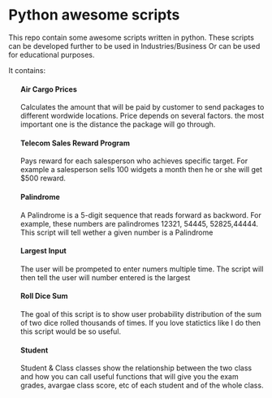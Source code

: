 <h1> Python awesome scripts </h1>

This repo contain some awesome scripts written in python. These scripts can be developed further to be used in Industries/Business Or can be used for educational purposes.

It contains:
<ul> 
  <h4>Air Cargo Prices</h4>
  <p>Calculates the amount that will be paid by customer to send packages to different wordwide locations. Price depends on several factors. the most important one is the distance the package will go through.</p>
  
   <h4>Telecom Sales Reward Program</h4>
     <p>Pays reward for each salesperson who achieves specific target. For example a salesperson sells 100 widgets a month then he or she will get $500 reward.</p>
   
   <h4>Palindrome</h4>
     <p>A Palindrome is a 5-digit sequence that reads forward as backword. For example, these numbers are palindromes 12321, 54445, 52825,44444. This script will tell wether a given number is a Palindrome</p>
     
   <h4>Largest Input</h4>
     <p>The user will be prompeted to enter numers multiple time. The script will then tell the user will number entered is the largest</p>
     
   <h4>Roll Dice Sum</h4>
     <p>The goal of this script is to show user probability distribution of the sum of two dice rolled thousands of times. If you love statictics like I do then this script would be so useful.</p>
     
   <h4>Student</h4>
     <p>Student & Class classes show the relationship between the two class and how you can call useful functions that will give you the exam grades, avargae class score, etc of each student and of the whole class.</p>
</ul>


